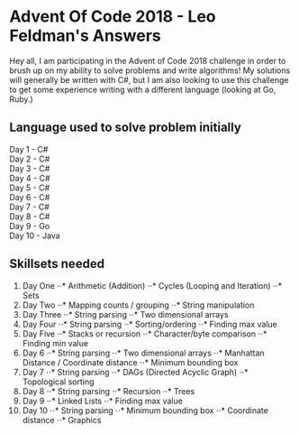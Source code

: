 # Advent Of Code 2018 - Leo Feldman's Answers

Hey all, I am participating in the Advent of Code 2018 challenge in order to brush up on my ability to solve problems and write algorithms!  My solutions will generally be written with C#, but I am also looking to use this challenge to get some experience writing with a different language (looking at Go, Ruby.)

## Language used to solve problem initially
Day 1 - C#\
Day 2 - C#\
Day 3 - C#\
Day 4 - C#\
Day 5 - C#\
Day 6 - C#\
Day 7 - C#\
Day 8 - C#\
Day 9 - Go\
Day 10 - Java

## Skillsets needed
1. Day One
⋅⋅* Arithmetic (Addition)
⋅⋅* Cycles (Looping and Iteration)
⋅⋅* Sets
2. Day Two
⋅⋅* Mapping counts / grouping
⋅⋅* String manipulation
3. Day Three
⋅⋅* String parsing
⋅⋅* Two dimensional arrays
4. Day Four
⋅⋅* String parsing
⋅⋅* Sorting/ordering
⋅⋅* Finding max value
5. Day Five
⋅⋅* Stacks or recursion
⋅⋅* Character/byte comparison
⋅⋅* Finding min value
6. Day 6
⋅⋅* String parsing
⋅⋅* Two dimensional arrays
⋅⋅* Manhattan Distance / Coordinate distance
⋅⋅* Minimum bounding box
7. Day 7
⋅⋅* String parsing
⋅⋅* DAGs (Directed Acyclic Graph)
⋅⋅* Topological sorting
8. Day 8
⋅⋅* String parsing
⋅⋅* Recursion
⋅⋅* Trees
9. Day 9
⋅⋅* Linked Lists
⋅⋅* Finding max value
10. Day 10
⋅⋅* String parsing
⋅⋅* Minimum bounding box
⋅⋅* Coordinate distance
⋅⋅* Graphics